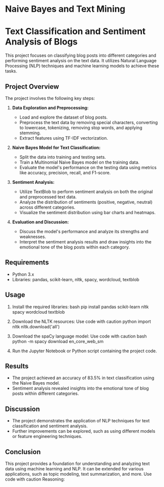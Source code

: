 #  Naive Bayes and Text Mining

# Text Classification and Sentiment Analysis of Blogs

This project focuses on classifying blog posts into different categories and performing sentiment analysis on the text data. It utilizes Natural Language Processing (NLP) techniques and machine learning models to achieve these tasks.

## Project Overview

The project involves the following key steps:

1. **Data Exploration and Preprocessing:**
   - Load and explore the dataset of blog posts.
   - Preprocess the text data by removing special characters, converting to lowercase, tokenizing, removing stop words, and applying stemming.
   - Extract features using TF-IDF vectorization.

2. **Naive Bayes Model for Text Classification:**
   - Split the data into training and testing sets.
   - Train a Multinomial Naive Bayes model on the training data.
   - Evaluate the model's performance on the testing data using metrics like accuracy, precision, recall, and F1-score.

3. **Sentiment Analysis:**
   - Utilize TextBlob to perform sentiment analysis on both the original and preprocessed text data.
   - Analyze the distribution of sentiments (positive, negative, neutral) across different categories.
   - Visualize the sentiment distribution using bar charts and heatmaps.

4. **Evaluation and Discussion:**
   - Discuss the model's performance and analyze its strengths and weaknesses.
   - Interpret the sentiment analysis results and draw insights into the emotional tone of the blog posts within each category.

## Requirements

- Python 3.x
- Libraries: pandas, scikit-learn, nltk, spacy, wordcloud, textblob

## Usage

1. Install the required libraries:
   bash pip install pandas scikit-learn nltk spacy wordcloud textblob

2. Download the NLTK resources:
Use code with caution
python import nltk nltk.download('all')

3. Download the spaCy language model:
Use code with caution
bash python -m spacy download en_core_web_sm

4. Run the Jupyter Notebook or Python script containing the project code.

## Results

- The project achieved an accuracy of 83.5% in text classification using the Naive Bayes model.
- Sentiment analysis revealed insights into the emotional tone of blog posts within different categories.

## Discussion

- The project demonstrates the application of NLP techniques for text classification and sentiment analysis.
- Further improvements can be explored, such as using different models or feature engineering techniques.

## Conclusion

This project provides a foundation for understanding and analyzing text data using machine learning and NLP. It can be extended for various applications, such as topic modeling, text summarization, and more.
Use code with caution
Reasoning:

